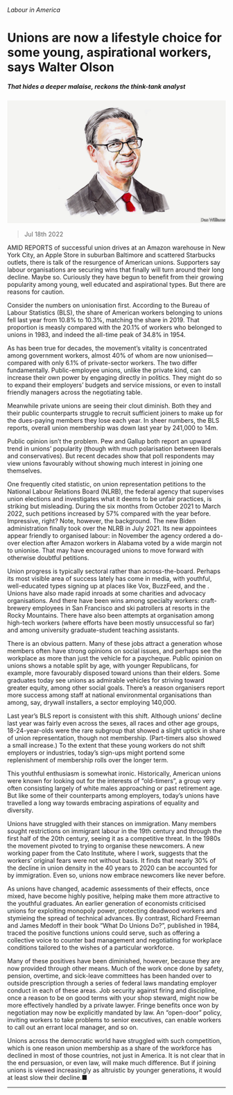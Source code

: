 ###### Labour in America

# Unions are now a lifestyle choice for some young, aspirational workers, says Walter Olson 

##### That hides a deeper malaise, reckons the think-tank analyst 

![image](images/20220709_BID002.jpg) 

> Jul 18th 2022 

AMID REPORTS of successful union drives at an Amazon warehouse in New York City, an Apple Store in suburban Baltimore and scattered Starbucks outlets, there is talk of the resurgence of American unions. Supporters say labour organisations are securing wins that finally will turn around their long decline. Maybe so. Curiously they have begun to benefit from their growing popularity among young, well educated and aspirational types. But there are reasons for caution. 

Consider the numbers on unionisation first. According to the Bureau of Labour Statistics (BLS), the share of American workers belonging to unions fell last year from 10.8% to 10.3%, matching the share in 2019. That proportion is measly compared with the 20.1% of workers who belonged to unions in 1983, and indeed the all-time peak of 34.8% in 1954. 

As has been true for decades, the movement’s vitality is concentrated among government workers, almost 40% of whom are now unionised—compared with only 6.1% of private-sector workers. The two differ fundamentally. Public-employee unions, unlike the private kind, can increase their own power by engaging directly in politics. They might do so to expand their employers’ budgets and service missions, or even to install friendly managers across the negotiating table. 

Meanwhile private unions are seeing their clout diminish. Both they and their public counterparts struggle to recruit sufficient joiners to make up for the dues-paying members they lose each year. In sheer numbers, the BLS reports, overall union membership was down last year by 241,000 to 14m. 

Public opinion isn’t the problem. Pew and Gallup both report an upward trend in unions’ popularity (though with much polarisation between liberals and conservatives). But recent decades show that poll respondents may view unions favourably without showing much interest in joining one themselves.

One frequently cited statistic, on union representation petitions to the National Labour Relations Board (NLRB), the federal agency that supervises union elections and investigates what it deems to be unfair practices, is striking but misleading. During the six months from October 2021 to March 2022, such petitions increased by 57% compared with the year before. Impressive, right? Note, however, the background. The new Biden administration finally took over the NLRB in July 2021. Its new appointees appear friendly to organised labour: in November the agency ordered a do-over election after Amazon workers in Alabama voted by a wide margin not to unionise. That may have encouraged unions to move forward with otherwise doubtful petitions. 

Union progress is typically sectoral rather than across-the-board. Perhaps its most visible area of success lately has come in media, with youthful, well-educated types signing up at places like Vox, BuzzFeed,   and the . Unions have also made rapid inroads at some charities and advocacy organisations. And there have been wins among specialty workers: craft-brewery employees in San Francisco and ski patrollers at resorts in the Rocky Mountains. There have also been attempts at organisation among high-tech workers (where efforts have been mostly unsuccessful so far) and among university graduate-student teaching assistants. 

There is an obvious pattern. Many of these jobs attract a generation whose members often have strong opinions on social issues, and perhaps see the workplace as more than just the vehicle for a paycheque. Public opinion on unions shows a notable split by age, with younger Republicans, for example, more favourably disposed toward unions than their elders. Some graduates today see unions as admirable vehicles for striving toward greater equity, among other social goals. There’s a reason organisers report more success among staff at national environmental organisations than among, say, drywall installers, a sector employing 140,000. 

Last year’s BLS report is consistent with this shift. Although unions’ decline last year was fairly even across the sexes, all races and other age groups, 18-24-year-olds were the rare subgroup that showed a slight uptick in share of union representation, though not membership. (Part-timers also showed a small increase.) To the extent that these young workers do not shift employers or industries, today’s sign-ups might portend some replenishment of membership rolls over the longer term. 

This youthful enthusiasm is somewhat ironic. Historically, American unions were known for looking out for the interests of “old-timers”, a group very often consisting largely of white males approaching or past retirement age. But like some of their counterparts among employers, today’s unions have travelled a long way towards embracing aspirations of equality and diversity.

Unions have struggled with their stances on immigration. Many members sought restrictions on immigrant labour in the 19th century and through the first half of the 20th century, seeing it as a competitive threat. In the 1980s the movement pivoted to trying to organise these newcomers. A new working paper from the Cato Institute, where I work, suggests that the workers’ original fears were not without basis. It finds that nearly 30% of the decline in union density in the 40 years to 2020 can be accounted for by immigration. Even so, unions now embrace newcomers like never before.

As unions have changed, academic assessments of their effects, once mixed, have become highly positive, helping make them more attractive to the youthful graduates. An earlier generation of economists criticised unions for exploiting monopoly power, protecting deadwood workers and stymieing the spread of technical advances. By contrast, Richard Freeman and James Medoff in their book “What Do Unions Do?”, published in 1984, traced the positive functions unions could serve, such as offering a collective voice to counter bad management and negotiating for workplace conditions tailored to the wishes of a particular workforce.

Many of these positives have been diminished, however, because they are now provided through other means. Much of the work once done by safety, pension, overtime, and sick-leave committees has been handed over to outside prescription through a series of federal laws mandating employer conduct in each of these areas. Job security against firing and discipline, once a reason to be on good terms with your shop steward, might now be more effectively handled by a private lawyer. Fringe benefits once won by negotiation may now be explicitly mandated by law. An “open-door” policy, inviting workers to take problems to senior executives, can enable workers to call out an errant local manager, and so on.

Unions across the democratic world have struggled with such competition, which is one reason union membership as a share of the workforce has declined in most of those countries, not just in America. It is not clear that in the end persuasion, or even law, will make much difference. But if joining unions is viewed increasingly as altruistic by younger generations, it would at least slow their decline.■

_______________


